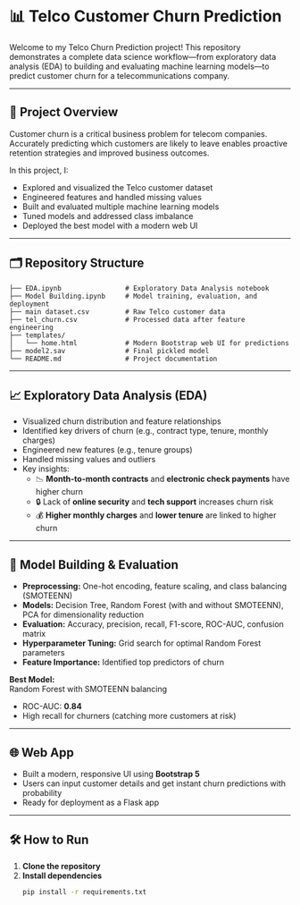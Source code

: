 # 📊 Telco Customer Churn Prediction

Welcome to my Telco Churn Prediction project! This repository demonstrates a complete data science workflow—from exploratory data analysis (EDA) to building and evaluating machine learning models—to predict customer churn for a telecommunications company.

---

## 🚀 Project Overview

Customer churn is a critical business problem for telecom companies. Accurately predicting which customers are likely to leave enables proactive retention strategies and improved business outcomes.

In this project, I:
- Explored and visualized the Telco customer dataset
- Engineered features and handled missing values
- Built and evaluated multiple machine learning models
- Tuned models and addressed class imbalance
- Deployed the best model with a modern web UI

---

## 🗂️ Repository Structure

```
├── EDA.ipynb                # Exploratory Data Analysis notebook
├── Model Building.ipynb     # Model training, evaluation, and deployment
├── main dataset.csv         # Raw Telco customer data
├── tel_churn.csv            # Processed data after feature engineering
├── templates/
│   └── home.html            # Modern Bootstrap web UI for predictions
├── model2.sav               # Final pickled model
└── README.md                # Project documentation
```
---

## 📈 Exploratory Data Analysis (EDA)

- Visualized churn distribution and feature relationships
- Identified key drivers of churn (e.g., contract type, tenure, monthly charges)
- Engineered new features (e.g., tenure groups)
- Handled missing values and outliers
- Key insights:
  - 📉 **Month-to-month contracts** and **electronic check payments** have higher churn
  - 🔒 Lack of **online security** and **tech support** increases churn risk
  - 💰 **Higher monthly charges** and **lower tenure** are linked to higher churn

---

## 🤖 Model Building & Evaluation

- **Preprocessing:** One-hot encoding, feature scaling, and class balancing (SMOTEENN)
- **Models:** Decision Tree, Random Forest (with and without SMOTEENN), PCA for dimensionality reduction
- **Evaluation:** Accuracy, precision, recall, F1-score, ROC-AUC, confusion matrix
- **Hyperparameter Tuning:** Grid search for optimal Random Forest parameters
- **Feature Importance:** Identified top predictors of churn

**Best Model:**  
Random Forest with SMOTEENN balancing  
- ROC-AUC: **0.84**
- High recall for churners (catching more customers at risk)

---

## 🌐 Web App

- Built a modern, responsive UI using **Bootstrap 5**
- Users can input customer details and get instant churn predictions with probability
- Ready for deployment as a Flask app

---

## 🛠️ How to Run

1. **Clone the repository**
2. **Install dependencies**
   ```bash
   pip install -r requirements.txt
